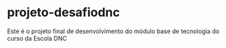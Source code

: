 # projeto-desafiodnc
Este é o projeto final de desenvolvimento do módulo base de tecnologia do curso da Escola DNC
